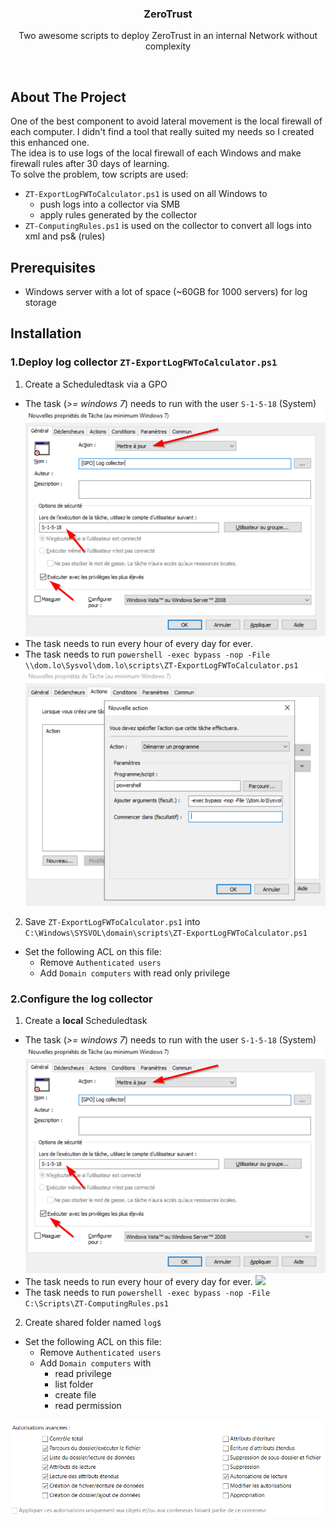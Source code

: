 <div align="center">
  <h3 align="center">ZeroTrust</h3>

  <p align="center">
    Two awesome scripts to deploy ZeroTrust in an internal Network without complexity
   </p>
</div>
<br>

## About The Project

One of the best component to avoid lateral movement is the local firewall of each computer. I didn't find a tool that really suited my needs so I created this enhanced one.<br>
The idea is to use logs of the local firewall of each Windows and make firewall rules after 30 days of learning.<br>
To solve the problem, tow scripts are used:
* `ZT-ExportLogFWToCalculator.ps1` is used on all Windows to
  * push logs into a collector via SMB
  * apply rules generated by the collector
* `ZT-ComputingRules.ps1` is used on the collector to convert all logs into xml and ps& (rules)


## Prerequisites

* Windows server with a lot of space (~60GB for 1000 servers) for log storage


## Installation
### 1.Deploy log collector `ZT-ExportLogFWToCalculator.ps1`
1) Create a Scheduledtask via a GPO
* The task (_>= windows 7_) needs to run with the user `S-1-5-18` (System)
![](img/task01.png)
* The task needs to run every hour of every day for ever.
* The task needs to run `powershell -exec bypass -nop -File \\dom.lo\Sysvol\dom.lo\scripts\ZT-ExportLogFWToCalculator.ps1`
![](img/task03.png)

2) Save `ZT-ExportLogFWToCalculator.ps1` into `C:\Windows\SYSVOL\domain\scripts\ZT-ExportLogFWToCalculator.ps1`
* Set the following ACL on this file:
  * Remove `Authenticated users`
  * Add `Domain computers` with read only privilege

### 2.Configure the log collector
1) Create a **local** Scheduledtask
* The task (_>= windows 7_) needs to run with the user `S-1-5-18` (System)
![](img/task01.png)
* The task needs to run every hour of every day for ever.
![](img/task02.png)
* The task needs to run `powershell -exec bypass -nop -File C:\Scripts\ZT-ComputingRules.ps1`
  
2) Create shared folder named `log$`
* Set the following ACL on this file:
  * Remove `Authenticated users`
  * Add `Domain computers` with
	  * read privilege
	  * list folder
	  * create file
	  * read permission
 
![](img/task04.png)

